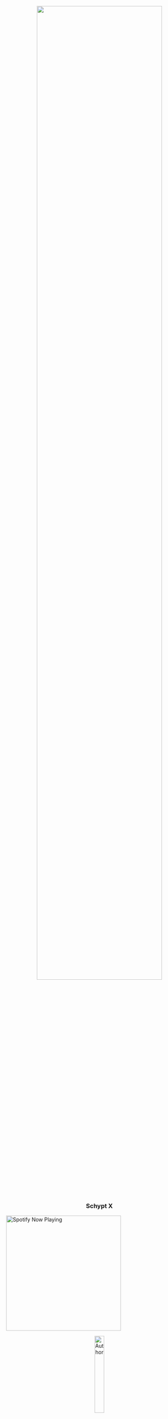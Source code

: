 <p align="center">
    <img src="https://telegra.ph/file/ff90d46072aced7557566.jpg" width="82%" style="margin-left: auto;margin-right: auto;display: block;">
</p>
<h3 align="center">Schypt X</h3>
<p align="center">

  <a href="https://open.spotify.com/user/31nuzemgd72h4llo3dnl2pshegeu?si=qHWmVIfBQhy2KyH0dJgQ2Q&utm_source=copy-link" target="_blank"><img src="https://now-playing-on-spotify.vercel.app/api/spotify" alt="Spotify Now Playing" width="310"/></a>
</p>

<p align="center">
  <a href="https://github.com/hiroosy"><img title="Author" src="https://img.shields.io/badge/-GitHub-black?style=flat-square&logo=github" width= "23%"/>
</p>

---------

<h4 align="center">Learn More About This Team</h4>

> **Warning**: 
repositories are copyrighted, if you claim to be the owner.. we will act immediately

<h6>
# Japan

   @Hiroosy によって作成されたこのチームは、javascript 言語の初心者です。<br>
   ここでは特定のソースのみをアップロードします<br>
   javascript、html、python、typescript などを学ぶ<br>
   2022 年 9 月 26 日作成<br>
</h6>

<h6>
# English

  This Team Made By @Hiroosy,just a beginner in javascript language<br>
  here only upload certain sources<br>
  learn javascript, html, python, typescript and others<br>
  created on September 26, 2022<br>

</h6>
